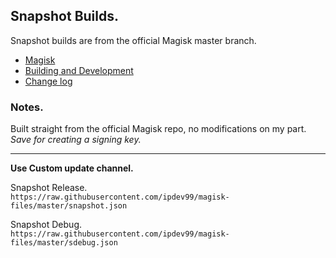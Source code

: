 ## Snapshot Builds.

Snapshot builds are from the official Magisk master branch.

- [Magisk](https://github.com/topjohnwu/Magisk)
- [Building and Development](https://github.com/topjohnwu/Magisk#building-and-development)
- [Change log](https://github.com/topjohnwu/Magisk/commits/master)

### Notes.

Built straight from the official Magisk repo, no modifications on my part.<br>
<i>Save for creating a signing key.</i>

---

<b>Use Custom update channel.</b>

Snapshot Release.<br>
`https://raw.githubusercontent.com/ipdev99/magisk-files/master/snapshot.json`

Snapshot Debug.<br>
`https://raw.githubusercontent.com/ipdev99/magisk-files/master/sdebug.json`
